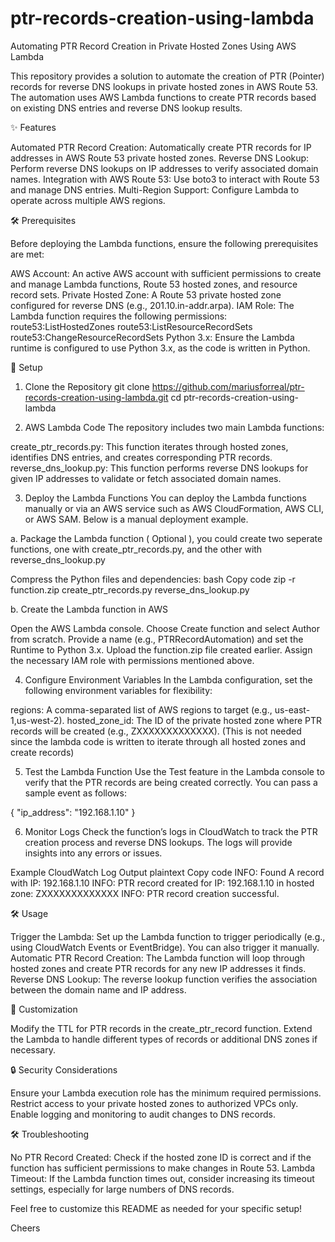 # ptr-records-creation-using-lambda
Automating PTR Record Creation in Private Hosted Zones Using AWS Lambda

This repository provides a solution to automate the creation of PTR (Pointer) records for reverse DNS lookups in private hosted zones in AWS Route 53. The automation uses AWS Lambda functions to create PTR records based on existing DNS entries and reverse DNS lookup results.

✨ Features

Automated PTR Record Creation: Automatically create PTR records for IP addresses in AWS Route 53 private hosted zones.
Reverse DNS Lookup: Perform reverse DNS lookups on IP addresses to verify associated domain names.
Integration with AWS Route 53: Use boto3 to interact with Route 53 and manage DNS entries.
Multi-Region Support: Configure Lambda to operate across multiple AWS regions.

🛠 Prerequisites

Before deploying the Lambda functions, ensure the following prerequisites are met:

AWS Account: An active AWS account with sufficient permissions to create and manage Lambda functions, Route 53 hosted zones, and resource record sets.
Private Hosted Zone: A Route 53 private hosted zone configured for reverse DNS (e.g., 201.10.in-addr.arpa).
IAM Role: The Lambda function requires the following permissions:
route53:ListHostedZones
route53:ListResourceRecordSets
route53:ChangeResourceRecordSets
Python 3.x: Ensure the Lambda runtime is configured to use Python 3.x, as the code is written in Python.

🚀 Setup

1. Clone the Repository
git clone https://github.com/mariusforreal/ptr-records-creation-using-lambda.git
cd ptr-records-creation-using-lambda

3. AWS Lambda Code
The repository includes two main Lambda functions:

create_ptr_records.py: This function iterates through hosted zones, identifies DNS entries, and creates corresponding PTR records.
reverse_dns_lookup.py: This function performs reverse DNS lookups for given IP addresses to validate or fetch associated domain names.

3. Deploy the Lambda Functions
You can deploy the Lambda functions manually or via an AWS service such as AWS CloudFormation, AWS CLI, or AWS SAM. Below is a manual deployment example.

a. Package the Lambda function ( Optional ), you could create two seperate functions, one with create_ptr_records.py, and the other with reverse_dns_lookup.py

Compress the Python files and dependencies:
bash
Copy code
zip -r function.zip create_ptr_records.py reverse_dns_lookup.py

b. Create the Lambda function in AWS

Open the AWS Lambda console.
Choose Create function and select Author from scratch.
Provide a name (e.g., PTRRecordAutomation) and set the Runtime to Python 3.x.
Upload the function.zip file created earlier.
Assign the necessary IAM role with permissions mentioned above.

4. Configure Environment Variables
In the Lambda configuration, set the following environment variables for flexibility:

regions: A comma-separated list of AWS regions to target (e.g., us-east-1,us-west-2).
hosted_zone_id: The ID of the private hosted zone where PTR records will be created (e.g., ZXXXXXXXXXXXXX). (This is not needed since the lambda code is written to iterate through all hosted zones and create records)

5. Test the Lambda Function
Use the Test feature in the Lambda console to verify that the PTR records are being created correctly. You can pass a sample event as follows:


{
  "ip_address": "192.168.1.10"
}

6. Monitor Logs
Check the function’s logs in CloudWatch to track the PTR creation process and reverse DNS lookups. The logs will provide insights into any errors or issues.

Example CloudWatch Log Output
plaintext
Copy code
INFO: Found A record with IP: 192.168.1.10
INFO: PTR record created for IP: 192.168.1.10 in hosted zone: ZXXXXXXXXXXXXX
INFO: PTR record creation successful.

🛠 Usage

Trigger the Lambda: Set up the Lambda function to trigger periodically (e.g., using CloudWatch Events or EventBridge). You can also trigger it manually.
Automatic PTR Record Creation: The Lambda function will loop through hosted zones and create PTR records for any new IP addresses it finds.
Reverse DNS Lookup: The reverse lookup function verifies the association between the domain name and IP address.

🔧 Customization

Modify the TTL for PTR records in the create_ptr_record function.
Extend the Lambda to handle different types of records or additional DNS zones if necessary.

🔒 Security Considerations

Ensure your Lambda execution role has the minimum required permissions.
Restrict access to your private hosted zones to authorized VPCs only.
Enable logging and monitoring to audit changes to DNS records.

🛠 Troubleshooting

No PTR Record Created: Check if the hosted zone ID is correct and if the function has sufficient permissions to make changes in Route 53.
Lambda Timeout: If the Lambda function times out, consider increasing its timeout settings, especially for large numbers of DNS records.

Feel free to customize this README as needed for your specific setup!

Cheers
